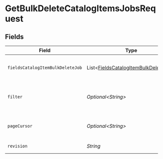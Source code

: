 # GetBulkDeleteCatalogItemsJobsRequest


## Fields

| Field                                                                                                                                                                   | Type                                                                                                                                                                    | Required                                                                                                                                                                | Description                                                                                                                                                             |
| ----------------------------------------------------------------------------------------------------------------------------------------------------------------------- | ----------------------------------------------------------------------------------------------------------------------------------------------------------------------- | ----------------------------------------------------------------------------------------------------------------------------------------------------------------------- | ----------------------------------------------------------------------------------------------------------------------------------------------------------------------- |
| `fieldsCatalogItemBulkDeleteJob`                                                                                                                                        | List\<[FieldsCatalogItemBulkDeleteJob](../../models/operations/FieldsCatalogItemBulkDeleteJob.md)>                                                                      | :heavy_minus_sign:                                                                                                                                                      | For more information please visit https://developers.klaviyo.com/en/v2024-10-15/reference/api-overview#sparse-fieldsets                                                 |
| `filter`                                                                                                                                                                | *Optional\<String>*                                                                                                                                                     | :heavy_minus_sign:                                                                                                                                                      | For more information please visit https://developers.klaviyo.com/en/v2024-10-15/reference/api-overview#filtering<br>Allowed field(s)/operator(s):<br>`status`: `equals` |
| `pageCursor`                                                                                                                                                            | *Optional\<String>*                                                                                                                                                     | :heavy_minus_sign:                                                                                                                                                      | For more information please visit https://developers.klaviyo.com/en/v2024-10-15/reference/api-overview#pagination                                                       |
| `revision`                                                                                                                                                              | *String*                                                                                                                                                                | :heavy_check_mark:                                                                                                                                                      | API endpoint revision (format: YYYY-MM-DD[.suffix])                                                                                                                     |